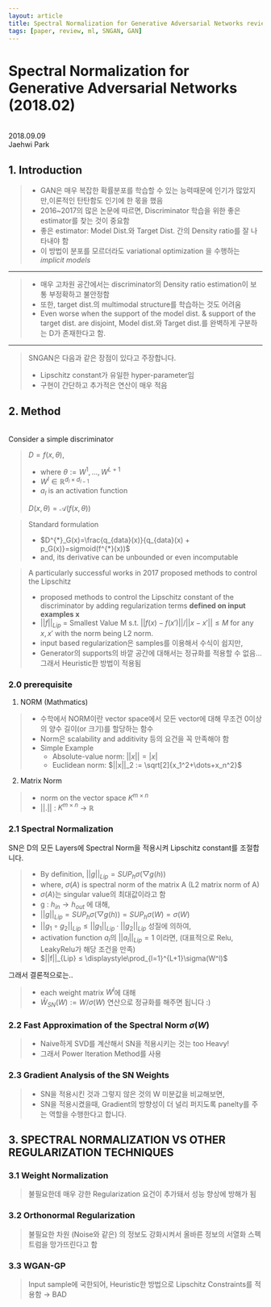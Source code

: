 ```yaml
---
layout: article
title: Spectral Normalization for Generative Adversarial Networks review
tags: [paper, review, ml, SNGAN, GAN]
---
```


# Spectral Normalization for Generative Adversarial Networks (2018.02)

<br> 2018.09.09
<br> Jaehwi Park

## 1. Introduction

> - GAN은 매우 복잡한 확률분포를 학습할 수 있는 능력때문에 인기가 많았지만,이론적인 탄탄함도 인기에 한 몫을 했음
> - 2016~2017의 많은 논문에 따르면, Discriminator 학습을 위한 좋은 estimator를 찾는 것이 중요함
> - 좋은 estimator: Model Dist.와 Target Dist. 간의 Density ratio를 잘 나타내야 함
> - 이 방법이 분포를 모르더라도 variational optimization 을 수행하는 _implicit models_ 
---
> - 매우 고차원 공간에서는 discriminator의 Density ratio estimation이 보통 부정확하고 불안정함
> - 또한, target dist.의 multimodal structure를 학습하는 것도 어려움
> - Even worse when the support of the model dist. & support of the target dist. are disjoint, Model dist.와 Target dist.를 완벽하게 구분하는 D가 존재한다고 함.
---
> SNGAN은 다음과 같은 장점이 있다고 주장합니다.
> - Lipschitz constant가 유일한 hyper-parameter임
> - 구현이 간단하고 추가적은 연산이 매우 적음

## 2. Method

<br>Consider a simple discriminator<br>
> $D = f(x,\theta)$, <br>
> - where $\theta := {W^{1}, ..., W^{L+1}}$ <br> 
> - $W^{l} \in \mathbb{R}^{d_l \times d_{l-1}}$ <br>
> - $a_l$ is an activation function <br>
>
> $D(x, \theta)=\mathcal{A}(f(x,\theta))$

> Standard formulation 
> - $D^{*}_G(x)=\frac{q_{data}(x)}{q_{data}(x) + p_G(x)}=sigmoid(f^{*}(x))$
> - and, its derivative can be unbounded or even incomputable

> A particularly successful works in 2017 proposed methods to control the Lipschitz
> - proposed methods to control the Lipschitz constant of the discriminator by adding regularization terms __defined on input examples x__
> - $||f||_{Lip}$ = Smallest Value M s.t. $||f(x)-f(x')||/||x-x'|| ≤ M$ for any $x, x'$ with the norm being L2 norm.
> - input based regularization은 samples를 이용해서 수식이 쉽지만,
> - Generator의 supports의 바깥 공간에 대해서는 정규화를 적용할 수 없음... 그래서 Heuristic한 방법이 적용됨

### 2.0 prerequisite

1) NORM (Mathmatics)
> - 수학에서 NORM이란 vector space에서 모든 vector에 대해 무조건 0이상의 양수 길이(or 크기)를 할당하는 함수
> - Norm은 scalability and additivity 등의 요건을 꼭 만족해야 함
> - Simple Example
>   - Absolute-value norm: $||x|| = |x|$ <br>
>   - Euclidean norm: $||x||_2 := \sqrt[2]{x_1^2+\dots+x_n^2}$

2) Matrix Norm
> - norm on the vector space $K^{m \times n}$
> - $|| . ||$ : $K^{m \times n}$ → $\mathbb{R}$ 

### 2.1 Spectral Normalization

SN은 D의 모든 Layers에 Spectral Norm을 적용시켜 Lipschitz constant를 조절합니다.
> - By definition, $||g||_{Lip} = SUP_h \sigma(\bigtriangledown g(h))$
> - where, $\sigma (A)$ is spectral norm of the matrix A (L2 matrix norm of A)
>  - $\sigma (A)$는 singular value의 최대값이라고 함
> - g : $h_{in} → h_{out}$ 에 대해,
>  - $||g||_{Lip} = SUP_h \sigma(\bigtriangledown g(h)) = SUP_h \sigma(W) = \sigma(W)$
> - $||g_1 \circ g_2||_{Lip} ≤ ||g_1||_{Lip} \cdot ||g_2||_{Lip}$ 성질에 의하여, 
>  - activation function $a_l$의 $||a_l||_{Lip}=1$ 이라면, (대표적으로 Relu, LeakyRelu가 해당 조건을 만족)
>  - $||f||_{Lip} ≤ \displaystyle\prod_{l=1}^{L+1}\sigma(W^l)$

그래서 결론적으로는..
> - each weight matrix $W^l$에 대해
> - $\bar{W}_{SN}(W) := W/\sigma(W)$ 연산으로 정규화를 해주면 됩니다 :)

### 2.2 Fast Approximation of the Spectral Norm $\sigma(W)$

> - Naive하게 SVD를 계산해서 SN을 적용시키는 것는 too Heavy!
> - 그래서 Power Iteration Method를 사용

### 2.3 Gradient Analysis of the SN Weights

> - SN을 적용시킨 것과 그렇지 않은 것의 W 미분값을 비교해보면,
> - SN을 적용시켰을때, Gradient의 방향성이 더 널리 퍼지도록 panelty를 주는 역할을 수행한다고 합니다.

## 3. SPECTRAL NORMALIZATION VS OTHER REGULARIZATION TECHNIQUES

### 3.1 Weight Normalization
> 불필요한데 매우 강한 Regularization 요건이 추가돼서 성능 향상에 방해가 됨

### 3.2 Orthonormal Regularization
> 불필요한 차원 (Noise와 같은) 의 정보도 강화시켜서 올바른 정보의 서열화 스펙트럼을 망가뜨린다고 함

### 3.3 WGAN-GP
> Input sample에 국한되어, Heuristic한 방법으로 Lipschitz Constraints를 적용함 → BAD
